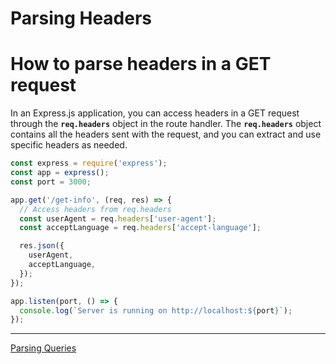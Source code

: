 # Parsing Headers

# How to parse headers in a GET request

In an Express.js application, you can access headers in a GET request through the **`req.headers`** object in the route handler. The **`req.headers`** object contains all the headers sent with the request, and you can extract and use specific headers as needed.

```jsx
const express = require('express');
const app = express();
const port = 3000;

app.get('/get-info', (req, res) => {
  // Access headers from req.headers
  const userAgent = req.headers['user-agent'];
  const acceptLanguage = req.headers['accept-language'];

  res.json({
    userAgent,
    acceptLanguage,
  });
});

app.listen(port, () => {
  console.log(`Server is running on http://localhost:${port}`);
});
```

----

[Parsing Queries](./Parsing-Queries.md)